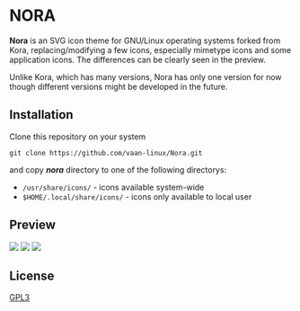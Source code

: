 # NORA

**Nora** is an SVG icon theme for GNU/Linux operating systems forked from Kora, replacing/modifying a few icons, especially mimetype icons and some application icons. The differences can be clearly seen in the preview.

Unlike Kora, which has many versions, Nora has only one version for now though different versions might be developed in the future.

## Installation

Clone this repository on your system

    git clone https://github.com/vaan-linux/Nora.git

and copy ***nora*** directory to one of the following directorys:

* `/usr/share/icons/` - icons available system-wide
* `$HOME/.local/share/icons/` - icons only available to local user

## Preview

![](im1.png)
![](im2.png)
![](korla_aps.jpg)


## License

[GPL3](https://www.gnu.org/licenses/gpl-3.0-standalone.html)

